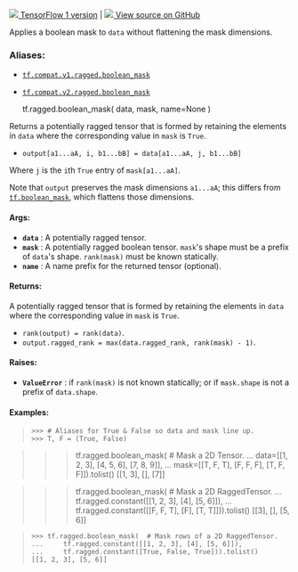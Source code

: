 [ ![](https://tensorflow.google.cn/images/tf_logo_32px.png) TensorFlow 1
version](/versions/r1.15/api_docs/python/tf/ragged/boolean_mask) |  [
![](https://tensorflow.google.cn/images/GitHub-Mark-32px.png) View source on
GitHub
](https://github.com/tensorflow/tensorflow/blob/r2.0/tensorflow/python/ops/ragged/ragged_array_ops.py#L41-L202)  
  
  
Applies a boolean mask to `data` without flattening the mask dimensions.

### Aliases:

  * [`tf.compat.v1.ragged.boolean_mask`](/api_docs/python/tf/ragged/boolean_mask)
  * [`tf.compat.v2.ragged.boolean_mask`](/api_docs/python/tf/ragged/boolean_mask)

    
    
    tf.ragged.boolean_mask(
        data,
        mask,
        name=None
    )
    

Returns a potentially ragged tensor that is formed by retaining the elements
in `data` where the corresponding value in `mask` is `True`.

  * `output[a1...aA, i, b1...bB] = data[a1...aA, j, b1...bB]`

Where `j` is the `i`th `True` entry of `mask[a1...aA]`.

Note that `output` preserves the mask dimensions `a1...aA`; this differs from
[`tf.boolean_mask`](https://tensorflow.google.cn/api_docs/python/tf/boolean_mask),
which flattens those dimensions.

#### Args:

  * **`data`** : A potentially ragged tensor.
  * **`mask`** : A potentially ragged boolean tensor. `mask`'s shape must be a prefix of `data`'s shape. `rank(mask)` must be known statically.
  * **`name`** : A name prefix for the returned tensor (optional).

#### Returns:

A potentially ragged tensor that is formed by retaining the elements in `data`
where the corresponding value in `mask` is `True`.

  * `rank(output) = rank(data)`.
  * `output.ragged_rank = max(data.ragged_rank, rank(mask) - 1)`.

#### Raises:

  * **`ValueError`** : if `rank(mask)` is not known statically; or if `mask.shape` is not a prefix of `data.shape`.

#### Examples:

>
>     >>> # Aliases for True & False so data and mask line up.
>     >>> T, F = (True, False)
>  
>

>> > tf.ragged.boolean_mask( # Mask a 2D Tensor. ... data=[[1, 2, 3], [4, 5,
6], [7, 8, 9]], ... mask=[[T, F, T], [F, F, F], [T, F, F]]).tolist() [[1, 3],
[], [7]]

> > > tf.ragged.boolean_mask( # Mask a 2D RaggedTensor. ...
> tf.ragged.constant([[1, 2, 3], [4], [5, 6]]), ... tf.ragged.constant([[F, F,
> T], [F], [T, T]])).tolist() [[3], [], [5, 6]]

>
>     >>> tf.ragged.boolean_mask(  # Mask rows of a 2D RaggedTensor.
>     ...     tf.ragged.constant([[1, 2, 3], [4], [5, 6]]),
>     ...     tf.ragged.constant([True, False, True])).tolist()
>     [[1, 2, 3], [5, 6]]
>  

